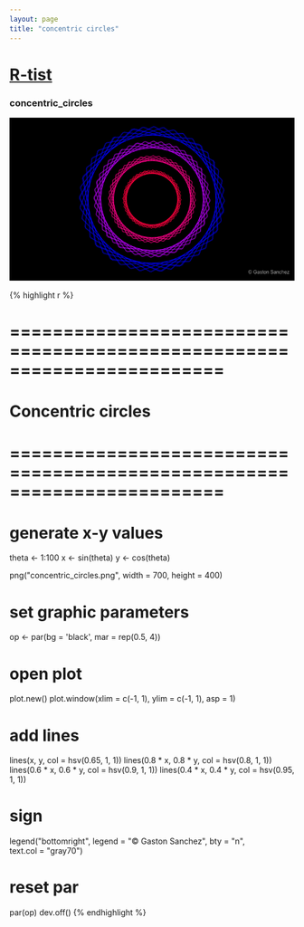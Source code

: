 ```yaml
--- 
layout: page 
title: "concentric circles" 
--- 
```


# [R-tist](/Rtist) 

### concentric_circles 

![](/images/concentric_circles.png) 

{% highlight r %} 
# ======================================================================== 
# Concentric circles 
# ======================================================================== 
# generate x-y values 
theta <- 1:100 
x <- sin(theta) 
y <- cos(theta) 
 
 
png("concentric_circles.png", width = 700, height = 400) 
# set graphic parameters 
op <- par(bg = 'black', mar = rep(0.5, 4)) 
# open plot 
plot.new() 
plot.window(xlim = c(-1, 1), ylim = c(-1, 1), asp = 1) 
# add lines 
lines(x, y, col = hsv(0.65, 1, 1)) 
lines(0.8 * x, 0.8 * y, col = hsv(0.8, 1, 1)) 
lines(0.6 * x, 0.6 * y, col = hsv(0.9, 1, 1)) 
lines(0.4 * x, 0.4 * y, col = hsv(0.95, 1, 1)) 
# sign 
legend("bottomright", legend = "© Gaston Sanchez", bty = "n",  
       text.col = "gray70") 
# reset par 
par(op) 
dev.off() 
{% endhighlight %} 
